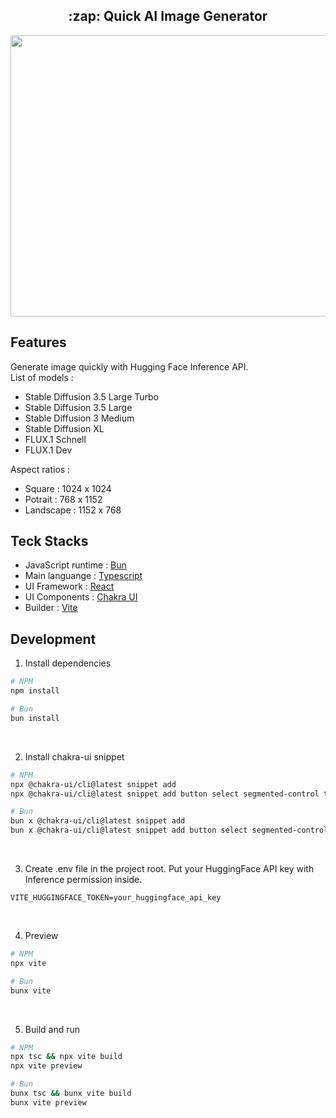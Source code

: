 <h2 align="center"> :zap: Quick AI Image Generator </h2>

<p align="center">
<img src="https://github.com/user-attachments/assets/9b059cc4-6fd0-4f74-bef7-05600feb597b" width="700" height="450"/>
</p>

## Features
Generate image quickly with Hugging Face Inference API.  
List of models :
* Stable Diffusion 3.5 Large Turbo
* Stable Diffusion 3.5 Large
* Stable Diffusion 3 Medium
* Stable Diffusion XL
* FLUX.1 Schnell
* FLUX.1 Dev

Aspect ratios :
* Square : 1024 x 1024
* Potrait : 768 x 1152
* Landscape : 1152 x 768 

## Teck Stacks
* JavaScript runtime : [Bun](https://bun.sh/)
* Main languange : [Typescript](https://www.typescriptlang.org)
* UI Framework : [React](https://react.dev/)
* UI Components : [Chakra UI](https://www.chakra-ui.com)
* Builder : [Vite](https://vite.dev)

## Development
1. Install dependencies
```bash
# NPM
npm install

# Bun
bun install
```

<br/>

2. Install chakra-ui snippet
```bash
# NPM
npx @chakra-ui/cli@latest snippet add
npx @chakra-ui/cli@latest snippet add button select segmented-control toaster

# Bun
bun x @chakra-ui/cli@latest snippet add
bun x @chakra-ui/cli@latest snippet add button select segmented-control toaster
```
<br/>

3. Create .env file in the project root. Put your HuggingFace API key with Inference permission inside.
```env
VITE_HUGGINGFACE_TOKEN=your_huggingface_api_key
```

<br/>

4. Preview
```bash
# NPM
npx vite

# Bun
bunx vite
```

<br/>

5. Build and run
```bash
# NPM
npx tsc && npx vite build
npx vite preview

# Bun
bunx tsc && bunx vite build
bunx vite preview
```
